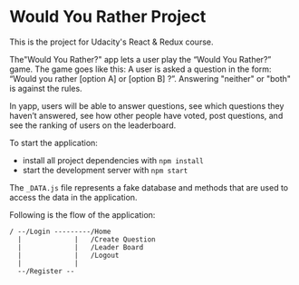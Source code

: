 # Would You Rather Project

This is the project for Udacity's React & Redux course.

The"Would You Rather?" app lets a user play the “Would You Rather?” game. The game goes like this: A user is asked a question in the form: “Would you rather [option A] or [option B] ?”. Answering "neither" or "both" is against the rules.

In yapp, users will be able to answer questions, see which questions they haven’t answered, see how other people have voted, post questions, and see the ranking of users on the leaderboard.

To start the application: 

* install all project dependencies with `npm install`
* start the development server with `npm start`

The `_DATA.js` file represents a fake database and methods that are used to access the data in the application.

Following is the flow of the application:

	/ --/Login ---------/Home
	  |				|   /Create Question
	  |				|	/Leader Board	
	  |	            |   /Logout
	  |			    |
	  --/Register -- 
	  
	  
